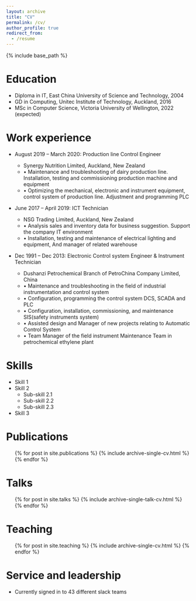 ```yaml
---
layout: archive
title: "CV"
permalink: /cv/
author_profile: true
redirect_from:
  - /resume
---
```


{% include base_path %}

Education
======
* Diploma in IT, East China University of Science and Technology, 2004
* GD in Computing, Unitec Institute of Technology, Auckland, 2016
* MSc in Computer Science, Victoria University of Wellington, 2022 (expected)

Work experience
======
* August 2019 – March 2020: Production line Control Engineer
  * Synergy Nutrition Limited, Auckland, New Zealand
  * •	Maintenance and troubleshooting of dairy production line. Installation, testing and commissioning production machine and equipment 
  * •	Optimizing the mechanical, electronic and instrument equipment, control system of production line. Adjustment and programming PLC


* June 2017 – April 2019: ICT Technician 
  * NSG Trading Limited, Auckland, New Zealand
  * •	Analysis sales and inventory data for business suggestion. Support the company IT environment  
  * •	Installation, testing and maintenance of electrical lighting and equipment, And manager of related warehouse


* Dec 1991 – Dec 2013: Electronic Control system Engineer & Instrument Technician
  * Dushanzi Petrochemical Branch of PetroChina Company Limited, China
  * •	Maintenance and troubleshooting in the field of industrial instrumentation and control system
  * •	Configuration, programming the control system DCS, SCADA and PLC
  * •	Configuration, installation, commissioning, and maintenance SIS(safety instruments system)
  * •	Assisted design and Manager of new projects relating to Automatic Control System
  * •	Team Manager of the field instrument Maintenance Team in petrochemical ethylene plant


Skills
======
* Skill 1
* Skill 2
  * Sub-skill 2.1
  * Sub-skill 2.2
  * Sub-skill 2.3
* Skill 3

Publications
======
  <ul>{% for post in site.publications %}
    {% include archive-single-cv.html %}
  {% endfor %}</ul>
  
Talks
======
  <ul>{% for post in site.talks %}
    {% include archive-single-talk-cv.html %}
  {% endfor %}</ul>
  
Teaching
======
  <ul>{% for post in site.teaching %}
    {% include archive-single-cv.html %}
  {% endfor %}</ul>
  
Service and leadership
======
* Currently signed in to 43 different slack teams
